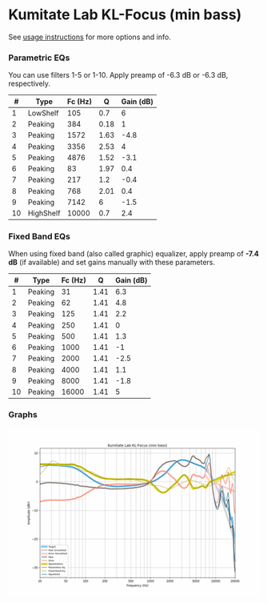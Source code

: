 # Kumitate Lab KL-Focus (min bass)
See [usage instructions](https://github.com/jaakkopasanen/AutoEq#usage) for more options and info.

### Parametric EQs
You can use filters 1-5 or 1-10. Apply preamp of -6.3 dB or -6.3 dB, respectively.

|   # | Type      |   Fc (Hz) |    Q |   Gain (dB) |
|-----|-----------|-----------|------|-------------|
|   1 | LowShelf  |       105 | 0.7  |         6   |
|   2 | Peaking   |       384 | 0.18 |         1   |
|   3 | Peaking   |      1572 | 1.63 |        -4.8 |
|   4 | Peaking   |      3356 | 2.53 |         4   |
|   5 | Peaking   |      4876 | 1.52 |        -3.1 |
|   6 | Peaking   |        83 | 1.97 |         0.4 |
|   7 | Peaking   |       217 | 1.2  |        -0.4 |
|   8 | Peaking   |       768 | 2.01 |         0.4 |
|   9 | Peaking   |      7142 | 6    |        -1.5 |
|  10 | HighShelf |     10000 | 0.7  |         2.4 |

### Fixed Band EQs
When using fixed band (also called graphic) equalizer, apply preamp of **-7.4 dB** (if available) and set gains manually with these parameters.

|   # | Type    |   Fc (Hz) |    Q |   Gain (dB) |
|-----|---------|-----------|------|-------------|
|   1 | Peaking |        31 | 1.41 |         6.3 |
|   2 | Peaking |        62 | 1.41 |         4.8 |
|   3 | Peaking |       125 | 1.41 |         2.2 |
|   4 | Peaking |       250 | 1.41 |         0   |
|   5 | Peaking |       500 | 1.41 |         1.3 |
|   6 | Peaking |      1000 | 1.41 |        -1   |
|   7 | Peaking |      2000 | 1.41 |        -2.5 |
|   8 | Peaking |      4000 | 1.41 |         1.1 |
|   9 | Peaking |      8000 | 1.41 |        -1.8 |
|  10 | Peaking |     16000 | 1.41 |         5   |

### Graphs
![](./Kumitate%20Lab%20KL-Focus%20(min%20bass).png)

